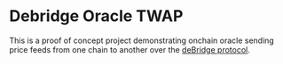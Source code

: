 # Debridge Oracle TWAP

This is a proof of concept project demonstrating onchain oracle sending price feeds from one chain to another over the [deBridge protocol](https://debridge.finance).
